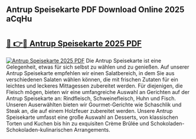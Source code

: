 ## Antrup Speisekarte PDF Download Online 2025 aCqHu

# <h2><a href="http://gc9myuf.nevu.top/?p=Antrup+Speisekarte">🔗 👉🔴 Antrup Speisekarte 2025 PDF</a></h2>

[![Antrup Speisekarte 2025 PDF](https://i.imgur.com/dBaPXMq.png)](http://gc9myuf.nevu.top/?p=Antrup+Speisekarte)
Die Antrup Speisekarte ist eine Gelegenheit, etwas für sich selbst zu wählen und zu genießen. Auf unserer Antrup Speisekarte empfehlen wir einen Salatbereich, in dem Sie aus verschiedenen Salaten wählen können, die mit frischen Zutaten für ein leichtes und leckeres Mittagessen zubereitet werden. Für diejenigen, die Fleisch mögen, bieten wir eine umfangreiche Auswahl an Gerichten auf der Antrup Speisekarte an: Rindfleisch, Schweinefleisch, Huhn und Fisch. Unseren Auserwählten bieten wir Gourmet-Gerichte wie Schaschlik und Steak an, die auf einem Holzfeuer zubereitet werden. Unsere Antrup Speisekarte umfasst eine große Auswahl an Desserts, von klassischen Torten und Kuchen bis hin zu exquisiten Crème Brûlée und Schokoladen-Schokoladen-kulinarischen Arrangements.
